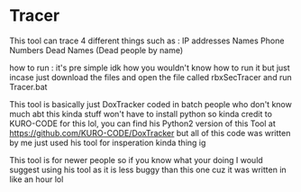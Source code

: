 # Tracer

This tool can trace 4 different things such as : 
IP addresses 
Names 
Phone Numbers 
Dead Names (Dead people by name) 

how to run : 
it's pre simple idk how you wouldn't know how to run it but just incase just download the files and open the file called rbxSecTracer and run Tracer.bat

This tool is basically just DoxTracker coded in batch people who don't know much abt this kinda stuff won't have to install python so
kinda credit to KURO-CODE for this lol, you can find his Python2 version of this Tool at https://github.com/KURO-CODE/DoxTracker 
but all of this code was written by me just used his tool for insperation kinda thing ig 

This tool is for newer people so if you know what your doing I would suggest using his tool as it is less buggy than this one cuz it was written in like an hour lol

